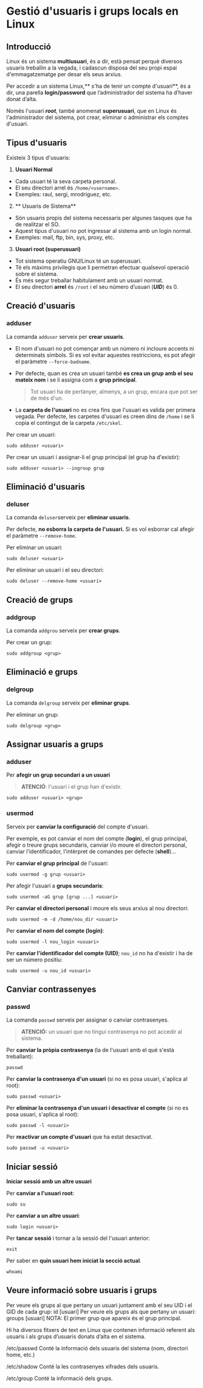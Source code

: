 # Gestió d'usuaris i grups locals en Linux

## Introducció

Linux és un sistema **multiusuari**, és a dir, està pensat perquè diversos usuaris treballin a la vegada, i cadascun disposa del seu propi espai d'emmagatzematge per desar els seus arxius.

Per accedir a un sistema Linux,** s'ha de tenir un compte d'usuari**, és a dir, una parella **login/password** que l’administrador del sistema ha d’haver donat d’alta.

Només l'usuari **_root_**, també anomenat **superusuari**, que en Linux és l'administrador del sistema, pot crear, eliminar o administrar els comptes d'usuari.


## Tipus d'usuaris

Existeix 3 tipus d'usuaris:

1. **Usuari Normal**
  * Cada usuari té la seva carpeta personal.
  * El seu directori arrel és `/home/<username>`.
  * Exemples: raul, sergi, mrodriguez, etc. 

2. ** Usuaris de Sistema**
  * Són usuaris propis del sistema necessaris per algunes tasques que ha de realitzar el SO.
  * Aquest tipus d'usuari no pot ingressar al sistema amb un login normal. 
  * Exemples: mail, ftp, bin, sys, proxy, etc. 

3. **Usuari root (superusuari)**
  * Tot sistema operatiu GNU/Linux té un superusuari.
  * Té els màxims privilegis que li permetran efectuar qualsevol operació sobre el sistema.
  * És més segur treballar habitulament amb un usuari normat.
  * El seu directori **arrel** és `/root` i el seu número d’usuari (**_UID_**) és 0.


## Creació d'usuaris

### adduser

La comanda `adduser` serveix per **crear usuaris**.

* El nom d'usuari no pot començar amb un número ni incloure accents ni determinats símbols.
Si es vol evitar aquestes restriccions, es pot afegir el paràmetre `--force-badname`.

* Per defecte, quan es crea un usuari també **es crea un grup amb el seu mateix nom** i se li assigna com a **grup principal**.

  > Tot usuari ha de pertànyer, almenys, a un grup, encara que pot ser de més d'un.

* La **carpeta de l'usuari** no es crea fins que l'usuari es valida per primera vegada.
Per defecte, les carpetes d'usuari es creen dins de `/home` i se li copia el contingut de la carpeta `/etc/skel`.

Per crear un usuari:

`sudo adduser <usuari>`

Per crear un usuari i assignar-li el grup principal (el grup ha d'existir):

`sudo adduser <usuari> --ingroup grup`

## Eliminació d'usuaris

### deluser

La comanda `deluser`serveix per **eliminar usuaris**.

Per defecte, **no esborra la carpeta de l'usuari.** Si es vol esborrar cal afegir el paràmetre `--remove-home`.

Per eliminar un usuari:

`sudo deluser <usuari>`

Per eliminar un usuari i el seu directori:

`sudo deluser --remove-home <usuari>`

## Creació de grups

### addgroup

La comanda `addgrou` serveix per **crear grups**.

Per crear un grup:

`sudo addgroup <grup>`

## Eliminació e grups

### delgroup

La comanda `delgroup` serveix per **eliminar grups**.

Per eliminar un grup:

`sudo delgroup <grup>`

## Assignar usuaris a grups

### adduser

Per **afegir un grup secundari a un usuari**

> **ATENCIÓ**: l'usuari i el grup han d'existir.

`sudo adduser <usuari> <grup>`

### usermod

Serveix per **canviar la configuració** del compte d'usuari.

Per exemple, es pot canviar el nom del compte (**login**), el grup principal, afegir o treure grups secundaris, canviar i/o moure el directori personal, canviar l'identificador, l'intèrpret de comandes per defecte (**shell**)...

Per **canviar el grup principal** de l'usuari:

`sudo usermod -g grup <usuari>`

Per afegir l'usuari a **grups secundaris**:

`sudo usermod -aG grup [grup ...] <usuari>`

Per **canviar el directori personal** i moure els seus arxius al nou directori:

`sudo usermod -m -d /home/nou_dir <usuari>`

Per **canviar el nom del compte (login)**:

`sudo usermod -l nou_login <usuari>`

Per **canviar l'identificador del compte (UID)**; `nou_id` no ha d'existir i ha de ser un número positiu:

`sudo usermod -u nou_id <usuari>`

## Canviar contrassenyes

### passwd

La comanda `passwd` serveix per assignar o canviar contrasenyes.

> **ATENCIÓ:** un usuari que no tingui contrasenya no pot accedir al sistema.

Per **canviar la pròpia contrasenya** (la de l'usuari amb el què s'està treballant):

`passwd`

Per **canviar la contrasenya d'un usuari** (si no es posa usuari, s'aplica al root):

`sudo passwd <usuari>`

Per **eliminar la contrasenya d'un usuari i desactivar el compte** (si no es posa usuari, s'aplica al root):

`sudo passwd -l <usuari>`

Per **reactivar un compte d'usuari** que ha estat desactivat.

`sudo passwd -u <usuari>`

## Iniciar sessió

**Iniciar sessió amb un altre usuari**

Per **canviar a l'usuari root**:

`sudo su`

Per **canviar a un altre usuari**:

`sudo login <usuari>`

Per **tancar sessió** i tornar a la sessió del l'usuari anterior:

`exit`

Per saber en **quin usuari hem iniciat la secció actual**.

`whoami`


## Veure informació sobre usuaris i grups


Per veure els grups al que pertany un usuari juntament amb el seu UID i el GID de cada grup:
id [usuari]
Per veure els grups als que pertany un usuari:
groups [usuari]
NOTA: El primer grup que apareix és el grup principal.



Hi ha diversos fitxers de text en Linux que contenen informació referent als usuaris i als grups d’usuaris donats d’alta en el sistema.

/etc/passwd
Conté la informació dels usuaris del sistema (nom, directori home, etc.)


/etc/shadow
Conté la les contrasenyes xifrades dels usuaris.

/etc/group
Conté la informació dels grups.




